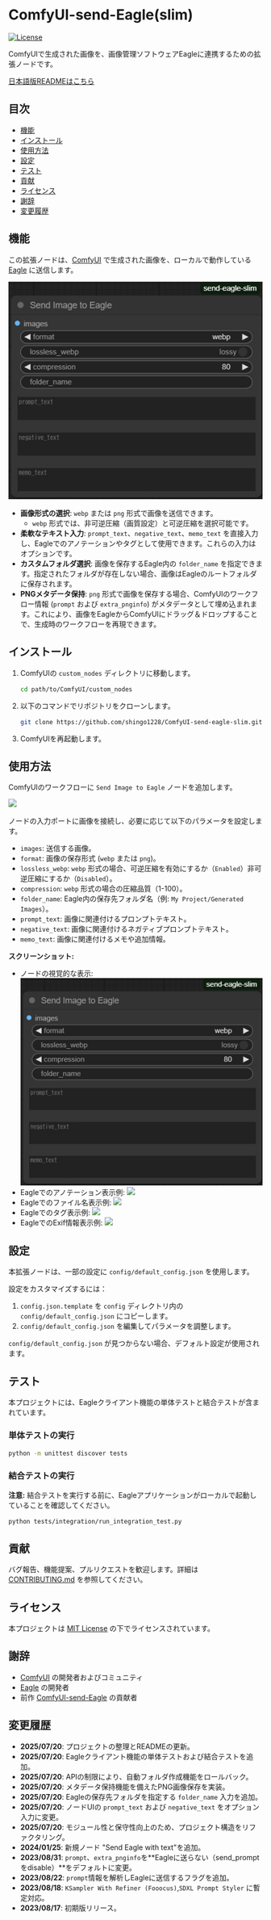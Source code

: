 # ComfyUI-send-Eagle(slim)

[![License](https://img.shields.io/github/license/shingo1228/ComfyUI-send-eagle-slim)](LICENSE)

ComfyUIで生成された画像を、画像管理ソフトウェアEagleに連携するための拡張ノードです。

[日本語版READMEはこちら](README.ja.md)

## 目次

- [機能](#機能)
- [インストール](#インストール)
- [使用方法](#使用方法)
- [設定](#設定)
- [テスト](#テスト)
- [貢献](#貢献)
- [ライセンス](#ライセンス)
- [謝辞](#謝辞)
- [変更履歴](#変更履歴)

## 機能

この拡張ノードは、[ComfyUI](https://github.com/comfyanonymous/ComfyUI) で生成された画像を、ローカルで動作している [Eagle](https://en.eagle.cool/) に送信します。

![](misc/sss_node_visual.jpg)

- **画像形式の選択**: `webp` または `png` 形式で画像を送信できます。
  - `webp` 形式では、非可逆圧縮（画質設定）と可逆圧縮を選択可能です。
- **柔軟なテキスト入力**: `prompt_text`、`negative_text`、`memo_text` を直接入力し、Eagleでのアノテーションやタグとして使用できます。これらの入力はオプションです。
- **カスタムフォルダ選択**: 画像を保存するEagle内の `folder_name` を指定できます。指定されたフォルダが存在しない場合、画像はEagleのルートフォルダに保存されます。
- **PNGメタデータ保持**: `png` 形式で画像を保存する場合、ComfyUIのワークフロー情報 (`prompt` および `extra_pnginfo`) がメタデータとして埋め込まれます。これにより、画像をEagleからComfyUIにドラッグ＆ドロップすることで、生成時のワークフローを再現できます。

## インストール

1.  ComfyUIの `custom_nodes` ディレクトリに移動します。
    ```bash
    cd path/to/ComfyUI/custom_nodes
    ```
2.  以下のコマンドでリポジトリをクローンします。
    ```bash
    git clone https://github.com/shingo1228/ComfyUI-send-eagle-slim.git
    ```
3.  ComfyUIを再起動します。

## 使用方法

ComfyUIのワークフローに `Send Image to Eagle` ノードを追加します。

![](misc/workflow.svg)

ノードの入力ポートに画像を接続し、必要に応じて以下のパラメータを設定します。

-   `images`: 送信する画像。
-   `format`: 画像の保存形式 (`webp` または `png`)。
-   `lossless_webp`: `webp` 形式の場合、可逆圧縮を有効にするか（`Enabled`）非可逆圧縮にするか（`Disabled`）。
-   `compression`: `webp` 形式の場合の圧縮品質（1-100）。
-   `folder_name`: Eagle内の保存先フォルダ名（例: `My Project/Generated Images`）。
-   `prompt_text`: 画像に関連付けるプロンプトテキスト。
-   `negative_text`: 画像に関連付けるネガティブプロンプトテキスト。
-   `memo_text`: 画像に関連付けるメモや追加情報。

**スクリーンショット:**

-   ノードの視覚的な表示: ![](misc/sss_node_visual.jpg)
-   Eagleでのアノテーション表示例: ![](misc/sss_annotation.jpg)
-   Eagleでのファイル名表示例: ![](misc/sss_filename.jpg)
-   Eagleでのタグ表示例: ![](misc/sss_tags.jpg)
-   EagleでのExif情報表示例: ![](misc/sss_exif.jpg)

## 設定

本拡張ノードは、一部の設定に `config/default_config.json` を使用します。

設定をカスタマイズするには：

1.  `config.json.template` を `config` ディレクトリ内の `config/default_config.json` にコピーします。
2.  `config/default_config.json` を編集してパラメータを調整します。

`config/default_config.json` が見つからない場合、デフォルト設定が使用されます。

## テスト

本プロジェクトには、Eagleクライアント機能の単体テストと結合テストが含まれています。

### 単体テストの実行

```bash
python -m unittest discover tests
```

### 結合テストの実行

**注意:** 結合テストを実行する前に、Eagleアプリケーションがローカルで起動していることを確認してください。

```bash
python tests/integration/run_integration_test.py
```

## 貢献

バグ報告、機能提案、プルリクエストを歓迎します。詳細は [CONTRIBUTING.md](CONTRIBUTING.md) を参照してください。

## ライセンス

本プロジェクトは [MIT License](LICENSE) の下でライセンスされています。

## 謝辞

-   [ComfyUI](https://github.com/comfyanonymous/ComfyUI) の開発者およびコミュニティ
-   [Eagle](https://en.eagle.cool/) の開発者
-   前作 [ComfyUI-send-Eagle](https://github.com/shingo1228/ComfyUI-send-eagle) の貢献者

## 変更履歴

-   **2025/07/20**: プロジェクトの整理とREADMEの更新。
-   **2025/07/20**: Eagleクライアント機能の単体テストおよび結合テストを追加。
-   **2025/07/20**: APIの制限により、自動フォルダ作成機能をロールバック。
-   **2025/07/20**: メタデータ保持機能を備えたPNG画像保存を実装。
-   **2025/07/20**: Eagleの保存先フォルダを指定する `folder_name` 入力を追加。
-   **2025/07/20**: ノードUIの `prompt_text` および `negative_text` をオプション入力に変更。
-   **2025/07/20**: モジュール性と保守性向上のため、プロジェクト構造をリファクタリング。
-   **2024/01/25**: 新規ノード "Send Eagle with text"を追加。
-   **2023/08/31**: `prompt`、`extra_pnginfo`を**Eagleに送らない（send_promptをdisable）**をデフォルトに変更。
-   **2023/08/22**: `prompt`情報を解析しEagleに送信するフラグを追加。
-   **2023/08/18**: `KSampler With Refiner (Fooocus)`,`SDXL Prompt Styler` に暫定対応。
-   **2023/08/17**: 初期版リリース。